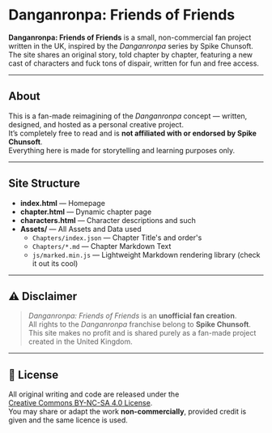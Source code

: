 # Danganronpa: Friends of Friends

**Danganronpa: Friends of Friends** is a small, non-commercial fan project written in the UK, inspired by the *Danganronpa* series by Spike Chunsoft.  
The site shares an original story, told chapter by chapter, featuring a new cast of characters and fuck tons of dispair, written for fun and free access.

---

## About
This is a fan-made reimagining of the *Danganronpa* concept — written, designed, and hosted as a personal creative project.  
It’s completely free to read and is **not affiliated with or endorsed by Spike Chunsoft**.  
Everything here is made for storytelling and learning purposes only.

---

## Site Structure
- **index.html** — Homepage
- **chapter.html** — Dynamic chapter page 
- **characters.html** — Character descriptions and such
- **Assets/** — All Assets and Data used
  - `Chapters/index.json` — Chapter Title's and order's
  - `Chapters/*.md` — Chapter Markdown Text
  - `js/marked.min.js` — Lightweight Markdown rendering library (check it out its cool)    

---

## ⚠️ Disclaimer
> *Danganronpa: Friends of Friends* is an **unofficial fan creation**.  
> All rights to the *Danganronpa* franchise belong to **Spike Chunsoft**.  
> This site makes no profit and is shared purely as a fan-made project created in the United Kingdom.

---

## 📜 License
All original writing and code are released under the  
[Creative Commons BY-NC-SA 4.0 License](https://creativecommons.org/licenses/by-nc-sa/4.0/).  
You may share or adapt the work **non-commercially**, provided credit is given and the same licence is used.

